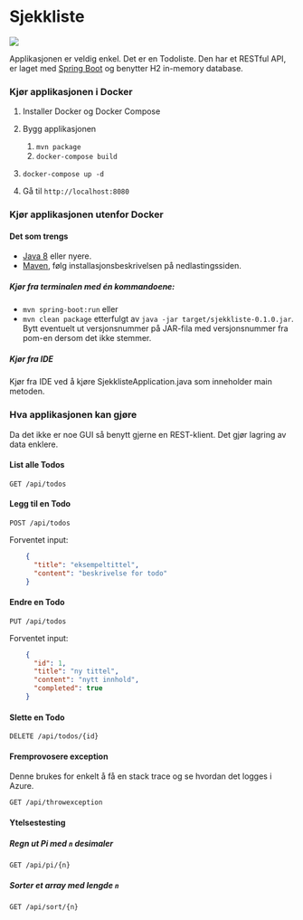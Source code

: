 # Sjekkliste

[![](https://badge.imagelayers.io/monsendag/sjekkliste:latest.svg)](https://imagelayers.io/?images=monsendag/sjekkliste:latest 'Get your own badge on imagelayers.io')

Applikasjonen er veldig enkel. Det er en Todoliste. Den har et RESTful API, er laget med
[Spring Boot](http://projects.spring.io/spring-boot/) og benytter H2 in-memory database.

### Kjør applikasjonen i Docker

1. Installer Docker og Docker Compose

2. Bygg applikasjonen
    1. `mvn package`
    2. `docker-compose build`

3. `docker-compose up -d`

4. Gå til `http://localhost:8080`

### Kjør applikasjonen utenfor Docker

#### Det som trengs

- [Java 8](http://www.oracle.com/technetwork/java/javase/downloads/index.html) eller nyere.
- [Maven](http://maven.apache.org/), følg installasjonsbeskrivelsen på nedlastingssiden.

##### Kjør fra terminalen med én kommandoene:
- `mvn spring-boot:run` eller
- `mvn clean package` etterfulgt av `java -jar target/sjekkliste-0.1.0.jar`.
Bytt eventuelt ut versjonsnummer på JAR-fila med versjonsnummer fra pom-en dersom det ikke stemmer.

##### Kjør fra IDE
Kjør fra IDE ved å kjøre SjekklisteApplication.java som inneholder main metoden.

### Hva applikasjonen kan gjøre
Da det ikke er noe GUI så benytt gjerne en REST-klient. Det gjør lagring av data enklere.

#### List alle Todos
`GET /api/todos`

#### Legg til en Todo
`POST /api/todos`

Forventet input:

```json
    {
      "title": "eksempeltittel",
      "content": "beskrivelse for todo"
    }
```

#### Endre en Todo
`PUT /api/todos`

Forventet input:

```json
    {
      "id": 1,
      "title": "ny tittel",
      "content": "nytt innhold",
      "completed": true
    }
```

#### Slette en Todo
`DELETE /api/todos/{id}`

#### Fremprovosere exception
Denne brukes for enkelt å få en stack trace og se hvordan det logges i Azure.

`GET /api/throwexception`

#### Ytelsestesting

##### Regn ut Pi med `n` desimaler

 `GET /api/pi/{n}`

##### Sorter et array med lengde `n`

`GET /api/sort/{n}`
